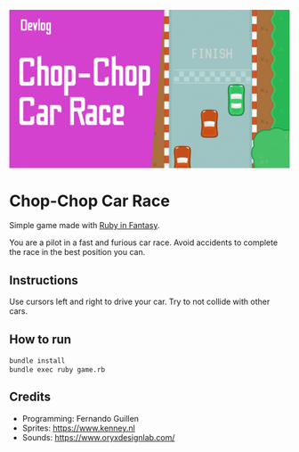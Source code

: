 [![Watch the video](thumbnail.png)](https://youtu.be/_FJW5idJ5jY)

# Chop-Chop Car Race

Simple game made with [Ruby in Fantasy](https://github.com/fguillen/fantasy).

You are a pilot in a fast and furious car race. Avoid accidents to complete the race in the best position you can.

## Instructions

Use cursors left and right to drive your car. Try to not collide with other cars.

## How to run

    bundle install
    bundle exec ruby game.rb

## Credits

- Programming: Fernando Guillen
- Sprites: https://www.kenney.nl
- Sounds: https://www.oryxdesignlab.com/
